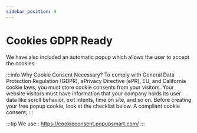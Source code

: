 ```yaml
---
sidebar_position: 9
---
```


# Cookies GDPR Ready 

We have also included an automatic popup which allows the user to accept the cookies. 

:::info
Why Cookie Consent Necessary?
To comply with General Data Protection Regulation (GDPR), ePrivacy Directive (ePR), EU, and California cookie laws, you must store cookie consents from your visitors. Your website visitors must have information that your company holds its user data like scroll behavior, exit intents, time on site, and so on. Before creating your free popup cookie, look at the checklist below. A compliant cookie consent;
:::

:::tip
We use : https://cookieconsent.popupsmart.com/
:::


